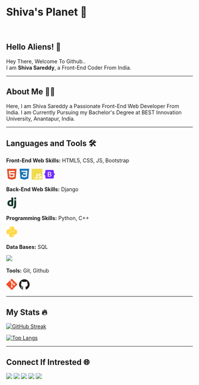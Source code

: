 # Shiva's Planet 🚀

<img src="https://komarev.com/ghpvc/?username=Shiva1023&style=flat-square&color=blue" alt=""/>

## Hello Aliens!  👋

Hey There, Welcome To Github.. <br/>
I am **Shiva Sareddy**, a Front-End Coder From India. 

---
## About Me 🧑‍💻

Here, I am Shiva Sareddy a Passionate Front-End Web Developer From India. I am Currently Pursuing my Bachelor's Degree at BEST Innovation University, Anantapur, India.

---

## Languages and Tools 🛠️

**Front-End Web Skills:** HTML5, CSS, JS, Bootstrap

<img src="https://github.com/devicons/devicon/blob/master/icons/html5/html5-plain.svg" height="30"> <img src="https://github.com/devicons/devicon/blob/master/icons/css3/css3-plain.svg" height="30"> <img src="https://github.com/devicons/devicon/blob/master/icons/javascript/javascript-plain.svg" width="30px"/> <img src="https://github.com/devicons/devicon/blob/master/icons/bootstrap/bootstrap-plain.svg" width="30px" />


**Back-End Web Skills:** Django

<img src="https://github.com/devicons/devicon/blob/master/icons/django/django-plain.svg" width="30px" />

**Programming Skills:** Python, C++

<img src="https://github.com/devicons/devicon/blob/master/icons/python/python-plain.svg" width="30px" /> 

**Data Bases:** SQL

<img src="https://db.cs.uni-tuebingen.de/teaching/ws2223/sql-is-a-programming-language/logo.svg" height="30">

**Tools:** Git, Github

<img src="https://github.com/devicons/devicon/blob/master/icons/git/git-original.svg" width="30px" /> <img src="https://github.com/devicons/devicon/blob/master/icons/github/github-original.svg" width="30px" />

--- 

## My Stats 🔥

[![GitHub Streak](http://github-readme-streak-stats.herokuapp.com?user=Shiva1023&theme=dark&background=ffffff&color=000000)](https://git.io/streak-stats)

[![Top Langs](https://github-readme-stats.vercel.app/api/top-langs/?username=your-github-username&layout=compact&theme=vision-friendly-dark)](https://github.com/anuraghazra/github-readme-stats)

---

## Connect If Intrested 🌐

<a href="#"><img src="https://img.shields.io/badge/YouTube-FF0000?style=for-the-badge&logo=youtube&logoColor=white" width="100px" /></a>
<a href="#"><img src="https://img.shields.io/badge/Netlify-00C7B7?style=for-the-badge&logo=netlify&logoColor=white" width="100px" /></a>
<a href="#"><img src="https://img.shields.io/badge/LinkedIn-0077B5?style=for-the-badge&logo=linkedin&logoColor=white" width="100px" /></a>
<a href="#"><img src="https://img.shields.io/badge/Instagram-E4405F?style=for-the-badge&logo=instagram&logoColor=white" width="100px" /></a>
<a href="#"><img src="https://img.shields.io/badge/WhatsApp-25D366?style=for-the-badge&logo=whatsapp&logoColor=white" width="100px" /></a>

<!--
**Shiva1023/Shiva1023** is a ✨ _special_ ✨ repository because its `README.md` (this file) appears on your GitHub profile.

Here are some ideas to get you started:

- 🔭 I’m currently working on ...
- 🌱 I’m currently learning ...
- 👯 I’m looking to collaborate on ...
- 🤔 I’m looking for help with ...
- 💬 Ask me about ...
- 📫 How to reach me: ...
- 😄 Pronouns: ...
- ⚡ Fun fact: ...
-->
